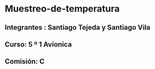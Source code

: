 # Muestreo-de-temperatura 
## Integrantes : Santiago Tejeda y Santiago Vila
## Curso: 5 º 1 Avionica
## Comisión: C
